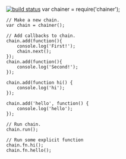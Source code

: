 [![build status](https://secure.travis-ci.org/Qard/node-chainer.png)](http://travis-ci.org/Qard/node-chainer)
	var chainer = require('chainer');
	
	// Make a new chain.
	var chain = chainer();
	
	// Add callbacks to chain.
	chain.add(function(){
		console.log('First!');
		chain.next();
	});	
	chain.add(function(){
		console.log('Second!');
	});
	
	chain.add(function hi() {
		console.log('hi');
	});

	chain.add('hello', function() {
		console.log('hello');
	});
	
	// Run chain.
	chain.run();
	
	// Run some explicit function
	chain.fn.hi();
	chain.fn.hello();
	
	 
